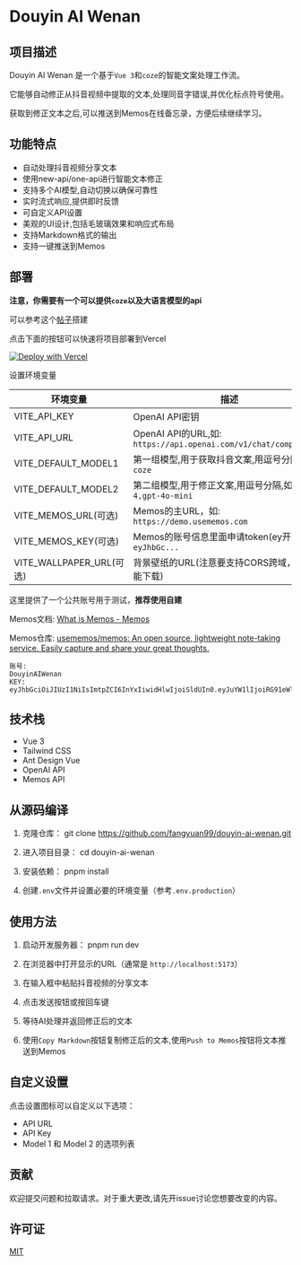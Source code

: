 # Douyin AI Wenan

## 项目描述

Douyin AI Wenan 是一个基于`Vue 3`和`coze`的智能文案处理工作流。

它能够自动修正从抖音视频中提取的文本,处理同音字错误,并优化标点符号使用。

获取到修正文本之后,可以推送到Memos在线备忘录，方便后续继续学习。

## 功能特点

- 自动处理抖音视频分享文本
- 使用new-api/one-api进行智能文本修正
- 支持多个AI模型,自动切换以确保可靠性
- 实时流式响应,提供即时反馈
- 可自定义API设置
- 美观的UI设计,包括毛玻璃效果和响应式布局
- 支持Markdown格式的输出
- 支持一键推送到Memos

## 部署

**注意，你需要有一个可以提供`coze`以及大语言模型的api**

可以参考这个[帖子](https://linux.do/t/topic/125956)搭建

点击下面的按钮可以快速将项目部署到Vercel

[![Deploy with Vercel](https://vercel.com/button)](https://vercel.com/new/clone?repository-url=https%3A%2F%2Fgithub.com%2Ffangyuan99%2Fdouyin-ai-wenan&env=VITE_API_KEY&env=VITE_API_URL&env=VITE_DEFAULT_MODEL1&env=VITE_DEFAULT_MODEL2&env=VITE_WALLPAPER_URL&env=VITE_MEMOS_URL&env=VITE_MEMOS_KEY&project-name=douyin-ai-wenan&repository-name=douyin-ai-wenan)

设置环境变量

| 环境变量                   | 描述                                                         |
|------------------------|------------------------------------------------------------|
| VITE_API_KEY           | OpenAI API密钥                                               |
| VITE_API_URL           | OpenAI API的URL,如: `https://api.openai.com/v1/chat/completions` |
| VITE_DEFAULT_MODEL1    | 第一组模型,用于获取抖音文案,用逗号分隔,如: `coze`                             |
| VITE_DEFAULT_MODEL2    | 第二组模型,用于修正文案,用逗号分隔,如: `gpt-4,gpt-4o-mini`                  |
| VITE_MEMOS_URL(可选)     | Memos的主URL，如: `https://demo.usememos.com`                  |
| VITE_MEMOS_KEY(可选)     | Memos的账号信息里面申请token(ey开头),如: `eyJhbGc...`                  |
| VITE_WALLPAPER_URL(可选) | 背景壁纸的URL(注意要支持CORS跨域，否则不能下载)                               |

这里提供了一个公共账号用于测试，**推荐使用自建**

Memos文档:
[What is Memos - Memos](https://www.usememos.com/docs)

Memos仓库:
[usememos/memos: An open source, lightweight note-taking service. Easily capture and share your great thoughts.](https://github.com/usememos/memos)
```
账号:
DouyinAIWenan
KEY: 
eyJhbGciOiJIUzI1NiIsImtpZCI6InYxIiwidHlwIjoiSldUIn0.eyJuYW1lIjoiRG91eWluQUlXZW5hbiIsImlzcyI6Im1lbW9zIiwic3ViIjoiMTIiLCJhdWQiOlsidXNlci5hY2Nlc3MtdG9rZW4iXSwiaWF0IjoxNzI0NjgzNDAxfQ.yAiBw0oDxWuRgyEUGUcEM_fKomlL8TnPoNHindICAUU
```

## 技术栈

- Vue 3
- Tailwind CSS
- Ant Design Vue
- OpenAI API
- Memos API

## 从源码编译

1. 克隆仓库：
git clone https://github.com/fangyuan99/douyin-ai-wenan.git


2. 进入项目目录：
cd douyin-ai-wenan


3. 安装依赖：
pnpm install


4. 创建`.env`文件并设置必要的环境变量（参考`.env.production`）


## 使用方法

1. 启动开发服务器：
pnpm run dev


2. 在浏览器中打开显示的URL（通常是 `http://localhost:5173`）

3. 在输入框中粘贴抖音视频的分享文本

4. 点击发送按钮或按回车键

5. 等待AI处理并返回修正后的文本

6. 使用`Copy Markdown`按钮复制修正后的文本,使用`Push to Memos`按钮将文本推送到Memos

## 自定义设置

点击设置图标可以自定义以下选项：
- API URL
- API Key
- Model 1 和 Model 2 的选项列表


## 贡献

欢迎提交问题和拉取请求。对于重大更改,请先开issue讨论您想要改变的内容。

## 许可证

[MIT](https://choosealicense.com/licenses/mit/)
